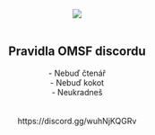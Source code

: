 <div align="center"><img src="https://cdn.discordapp.com/emojis/759776440450416671.png?v=1"></div><br>
<h2 align="center">Pravidla OMSF discordu</h2>
<div align="center">
- Nebuď čtenář <br>
- Nebuď kokot <br>
- Neukradneš <br>
  <br>
  <br>
  https://discord.gg/wuhNjKQGRv
</div>

